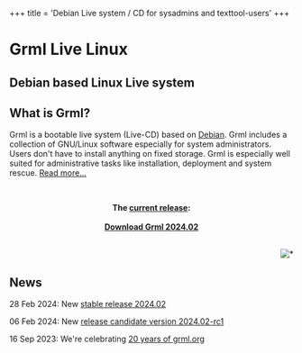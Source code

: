 +++
title = 'Debian Live system / CD for sysadmins and texttool-users'
+++

<div class="banner">
<h1>Grml Live Linux</h1>
<h2>Debian based Linux Live system</h2>
</div>

<h2>What is Grml?</h2>

<p>Grml is a bootable live system (Live-CD) based on <a
href="https://www.debian.org/">Debian</a>. Grml includes a
collection of GNU/Linux software especially for system
administrators. Users don't have to install anything on fixed
storage. Grml is especially well suited for administrative tasks like installation,
deployment and system rescue. <a href="/features/">Read
more...</a></p>

<br />

<p style="text-align: center;">
<b>The <a href="/changelogs/README-grml-2024.02/">current release</a>:</b><br/><br/>
<a href="/download/" class="button" style="padding: 12px; font-weight: bold;"><span>Download Grml 2024.02</span></a>
</p>
<br />

<!--
<p style="text-align: center;">
<b>The <a href="/changelogs/README-grml-2024.02-rc1/">current pre-release</a>:</b><br/><br/>
<a href="/download/prerelease/" class="button" style="padding: 12px; font-weight: bold;"><span>Download Grml 2024.02-rc1</span></a>
</p>
<br />
-->

<img style="float: right; margin-left: 20px" src="/img/grmltux_small.jpg" alt="*" />
<br />

<h2>News</h2>
<div class="news">
<p>28 Feb 2024: New <a href="/changelogs/README-grml-2024.02/">stable release 2024.02</a></p>
<p>06 Feb 2024: New <a href="/changelogs/README-grml-2024.02-rc1/">release candidate version 2024.02-rc1</a></p>
<p>16 Sep 2023: We're celebrating <a href="https://blog.grml.org/archives/411-20-years-of-grml.org.html">20 years of grml.org</a></p>
</div>

